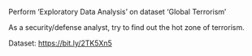 
Perform ‘Exploratory Data Analysis’ on dataset ‘Global Terrorism’

As a security/defense analyst, try to find out the hot zone of terrorism.

Dataset: https://bit.ly/2TK5Xn5
